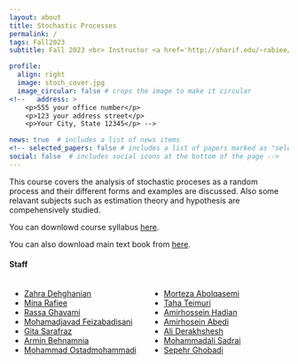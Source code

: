 ```yaml
---
layout: about
title: Stochastic Processes
permalink: /
tags: Fall2023
subtitle: Fall 2023 <br> Instructor <a href='http://sharif.edu/~rabiee/'>Hamid R. Rabiee</a>

profile:
  align: right
  image: stoch_cover.jpg
  image_circular: false # crops the image to make it circular
<!--   address: >
    <p>555 your office number</p>
    <p>123 your address street</p>
    <p>Your City, State 12345</p> -->

news: true  # includes a list of news items
<!-- selected_papers: false # includes a list of papers marked as "selected={true}"
social: false  # includes social icons at the bottom of the page -->
---
```

This course covers the analysis of stochastic proceses as a random process and their different forms and examples are discussed. Also some relavant subjects such as estimation theory and hypothesis are compehensively studied.

You can downlowd course syllabus <a href="/assets/Fall2023/pdf/Fall-2023_Syllabus_Stocahstic_Processes_Rabiee.pdf">here</a>.

You can also download main text book from <a href="/assets/Fall2023/zip/papoulis.zip">here</a>.

<h4>Staff</h4>
<div style="display: flex;">
    <div style="flex: 1; padding: 3px;">
        <ul>
            <li> <a href="mailto:zahraDehghanian97@gmail.com, zahraDehghanian97@gmail.com">Zahra Dehghanian</a> </li>
            <li> <a href="mailto:rafiei.mina73@gmail.com">Mina Rafiee</a> </li>
            <li> <a href="mailto:rassa.gh@gmail.com">Rassa Ghavami</a> </li>
            <li> <a href="mailto:smjfas@gmail.com">Mohamadjavad Feizabadisani</a> </li>
            <li> <a href="mailto:sarafraz@ce.sharif.edu">Gita Sarafraz</a> </li>
            <li> <a href="mailto:arminbehnamnia@gmail.com">Armin Behnamnia</a> </li>
            <li> <a href="mailto:ostadmohammadi@ce.sharif.edu">Mohammad Ostadmohammadi</a> </li>
        </ul>
    </div>
    <div style="flex: 1; padding: 3px;">
        <ul>
            <li> <a href="mailto:a.re.morteza@gmail.com">Morteza Abolqasemi</a> </li>
            <li> <a href="mailto:teimurijervakanai@gmail.com">Taha Teimuri</a> </li>
            <li> <a href="mailto:a.h.hadian@gmail.com">Amirhossein Hadian</a> </li>
            <li> <a href="mailto:%20amirhoseinabedi80@gmail.com">Amirhosein Abedi</a> </li>
            <li> <a href="mailto:ali.derakhshesh79@gmail.com">Ali Derakhshesh</a> </li>
            <li> <a href="mailto:mohammadalisadraei@gmail.com">Mohammadali Sadrai</a> </li>
            <li> <a href="mailto:sepehr1377.sg@gmail.com">Sepehr Ghobadi</a> </li>
        </ul>
    </div>
</div>
